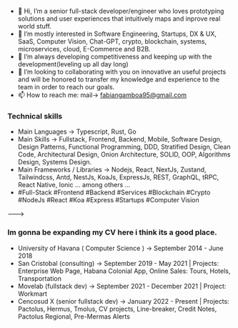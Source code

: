 - 👋 Hi, I’m a senior full-stack developer/engineer who loves prototyping solutions and user experiences that intuitively maps and inprove real world stuff.
- 👀 I’m mostly interested in Software Engineering, Startups, DX & UX, SaaS, Computer Vision, Chat-GPT, crypto, blockchain, systems, microservices, cloud, E-Commerce and B2B.
- 🌱 I’m always developing competitiveness and keeping up with the development(leveling up all day long)
- 💞️ I’m looking to collaborating with you on innovative an useful projects and will be honored to transfer my knowledge and experience to the team in order to reach our goals.
- 📫 How to reach me: mail-> fabiangamboa95@gmail.com

### Technical skills
- Main Languages -> Typescript, Rust, Go
- Main Skills -> Fullstack, Frontend, Backend, Mobile, Software Design, Design Patterns, Functional Programming, DDD, Stratified Design, Clean Code, Architectural Design, Onion Architecture, SOLID, OOP, Algorithms Design, Systems Design.
- Main Frameworks / Libraries -> Nodejs, React, NextJs, Zustand, Tailwindcss, Antd, NestJs, KoaJs, ExpressJs, REST, GraphQL, tRPC, React Native, Ionic ... among others ...
- #Full-Stack #Frontend #Backend #Services #Blockchain #Crypto #NodeJs #React #Koa #Express #Startups #Computer Vision

--->
### Im gonna be expanding my CV here i think its a good place.
- University of Havana ( Computer Science ) -> September 2014 - June 2018
- San Cristobal (consulting) -> September 2019 - May 2021 | Projects: Enterprise Web Page, Habana Colonial App, Online Sales: Tours, Hotels, Transportation
- Movelab (fullstack dev)    -> September 2021 - December 2021 | Project: Workmart
- Cencosud X (senior fullstack dev)  -> January 2022 - Present | Projects: Pactolus, Hermus, Tmolus, CV projects, Line-breaker, Credit Notes, Pactolus Regional, Pre-Mermas Alerts
